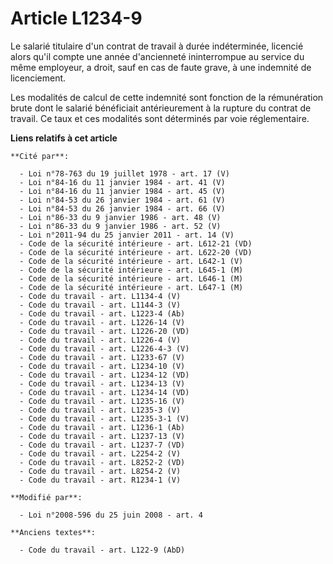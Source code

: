 # Article L1234-9

Le salarié titulaire d'un contrat de travail à durée indéterminée, licencié alors qu'il compte une année d'ancienneté
ininterrompue au service du même employeur, a droit, sauf en cas de faute grave, à une indemnité de licenciement.

Les modalités de calcul de cette indemnité sont fonction de la rémunération brute dont le salarié bénéficiait antérieurement
à la rupture du contrat de travail. Ce taux et ces modalités sont déterminés par voie réglementaire.

**Liens relatifs à cet article**

	**Cité par**:

	  - Loi n°78-763 du 19 juillet 1978 - art. 17 (V)
	  - Loi n°84-16 du 11 janvier 1984 - art. 41 (V)
	  - Loi n°84-16 du 11 janvier 1984 - art. 45 (V)
	  - Loi n°84-53 du 26 janvier 1984 - art. 61 (V)
	  - Loi n°84-53 du 26 janvier 1984 - art. 66 (V)
	  - Loi n°86-33 du 9 janvier 1986 - art. 48 (V)
	  - Loi n°86-33 du 9 janvier 1986 - art. 52 (V)
	  - Loi n°2011-94 du 25 janvier 2011 - art. 14 (V)
	  - Code de la sécurité intérieure - art. L612-21 (VD)
	  - Code de la sécurité intérieure - art. L622-20 (VD)
	  - Code de la sécurité intérieure - art. L642-1 (V)
	  - Code de la sécurité intérieure - art. L645-1 (M)
	  - Code de la sécurité intérieure - art. L646-1 (M)
	  - Code de la sécurité intérieure - art. L647-1 (M)
	  - Code du travail - art. L1134-4 (V)
	  - Code du travail - art. L1144-3 (V)
	  - Code du travail - art. L1223-4 (Ab)
	  - Code du travail - art. L1226-14 (V)
	  - Code du travail - art. L1226-20 (VD)
	  - Code du travail - art. L1226-4 (V)
	  - Code du travail - art. L1226-4-3 (V)
	  - Code du travail - art. L1233-67 (V)
	  - Code du travail - art. L1234-10 (V)
	  - Code du travail - art. L1234-12 (VD)
	  - Code du travail - art. L1234-13 (V)
	  - Code du travail - art. L1234-14 (VD)
	  - Code du travail - art. L1235-16 (V)
	  - Code du travail - art. L1235-3 (V)
	  - Code du travail - art. L1235-3-1 (V)
	  - Code du travail - art. L1236-1 (Ab)
	  - Code du travail - art. L1237-13 (V)
	  - Code du travail - art. L1237-7 (VD)
	  - Code du travail - art. L2254-2 (V)
	  - Code du travail - art. L8252-2 (VD)
	  - Code du travail - art. L8254-2 (V)
	  - Code du travail - art. R1234-1 (V)

	**Modifié par**:

	  - Loi n°2008-596 du 25 juin 2008 - art. 4

	**Anciens textes**:

	  - Code du travail - art. L122-9 (AbD)
